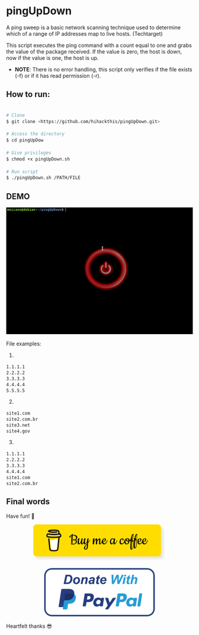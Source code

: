 # pingUpDown

A ping sweep is a basic network scanning technique used to determine which of a range of IP addresses map to live hosts. (Techtarget)

This script executes the ping command with a count equal to one and grabs the value of the package received. If the value is zero, the host is down, now if the value is one, the host is up.

- **NOTE**: There is no error handling, this script only verifies if the file exists (-f) or if it has read permission (-r).

## How to run:

```bash

# Clone
$ git clone <https://github.com/hihackthis/pingUpDown.git>

# Access the directory
$ cd pingUpDow

# Give privileges
$ chmod +x pingUpDown.sh

# Run script
$ ./pingUpDown.sh /PATH/FILE

```

## DEMO

![ ](https://raw.githubusercontent.com/hihackthis/pingUpDown/main/img/ping_anima.gif)

File examples:

1)

```
1.1.1.1
2.2.2.2
3.3.3.3
4.4.4.4
5.5.5.5
```

2)

```
site1.com
site2.com.br
site3.net
site4.gov
```

3)

```
1.1.1.1
2.2.2.2
3.3.3.3
4.4.4.4
site1.com
site2.com.br
```

## Final words 

Have fun! :money_mouth_face:

<div align="center">

[!["Buy Me A Cake"](https://github.com/hihackthis/autoKNOXSS/blob/main/images/06.png)](https://bmc.link/moicanodieQ) 

[!["Paypal"](https://github.com/hihackthis/autoKNOXSS/blob/main/images/07.png)](https://www.paypal.com/donate/?hosted_button_id=UC7N8XFXNQCPA)

</div>

Heartfelt thanks :sunglasses:
